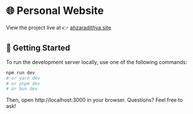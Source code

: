 # 🌐 Personal Website

View the project live at 👉 [ahzaradithya.site](https://ahzaradithya.site)

## 🚀 Getting Started

To run the development server locally, use one of the following commands:

```bash
npm run dev
# or yarn dev
# or pnpm dev
# or bun dev
```

Then, open http://localhost:3000 in your browser. Questions? Feel free to ask!
